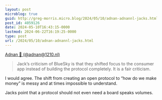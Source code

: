 ```yaml
---
layout: post
microblog: true
guid: http://greg-morris.micro.blog/2024/05/10/adnan-adnannl-jacks.html
post_id: 4059126
date: 2024-05-10T16:43:15-0000
lastmod: 2024-06-22T16:19:25-0000
type: post
url: /2024/05/10/adnan-adnannl-jacks.html
---
```

[Adnan 🦙 (@adnan@1210.nl)](https://1210.nl/users/adnan/statuses/112417714584868833)

> Jack’s criticism of BlueSky is that they shifted focus to the consumer app instead of building the protocol completely. It is a fair criticism. 

I would agree. The shift from creating an open protocol to “how do we make money” is messy and at times impossible to understand. 

Jacks point that a protocol should not even need a board speaks volumes. 
